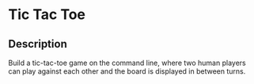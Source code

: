 # Tic Tac Toe
## Description
Build a tic-tac-toe game on the command line,
where two human players can play against each other 
and the board is displayed in between turns.
